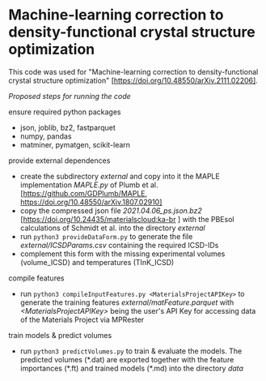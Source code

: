 # Machine-learning correction to density-functional crystal structure optimization 

This code was used  for "Machine-learning correction to density-functional crystal structure optimization" [https://doi.org/10.48550/arXiv.2111.02206].

*Proposed steps for running the code*

ensure required python packages
* json, joblib, bz2, fastparquet
* numpy, pandas
* matminer, pymatgen, scikit-learn 

provide external dependences
* create the subdirectory *external* and copy into it the MAPLE implementation *MAPLE.py* of Plumb et al. [https://github.com/GDPlumb/MAPLE, https://doi.org/10.48550/arXiv.1807.02910]
* copy the compressed json file *2021.04.06_ps.json.bz2* [https://doi.org/10.24435/materialscloud:ka-br ] with the PBEsol calculations of Schmidt et al. into the directory *external*
* run `python3 provideDataForm.py` to generate the file *external/ICSDParams.csv* containing the required ICSD-IDs
* complement this form with the missing experimental volumes (volume_ICSD) and temperatures (TInK_ICSD)

compile features
* run `python3 compileInputFeatures.py <MaterialsProjectAPIKey>` to generate the training features *external/matFeature.parquet* with *\<MaterialsProjectAPIKey>* being the user's  API Key for accessing data of the Materials Project via MPRester

train models & predict volumes
* run `python3 predictVolumes.py` to train & evaluate the models. The predicted volumes (\*.dat) are exported together with the feature importances (\*.ft) and trained models (\*.md) into the directory *data*
